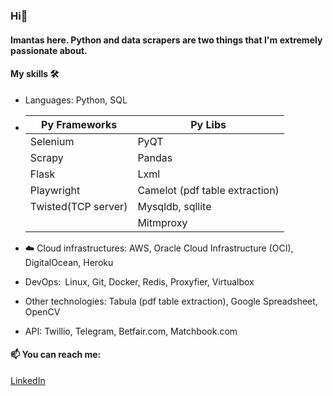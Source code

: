 ### Hi👋

#### Imantas here. Python and data scrapers are two things that I'm extremely passionate about.

#### My skills 🛠️
* Languages: Python, SQL
* 
    | Py Frameworks       |    Py Libs                     |
    | ------------------- | ------------------------------ |
    | Selenium            | PyQT                           |
    | Scrapy              | Pandas                         |
    | Flask               | Lxml                           |
    | Playwright          | Camelot (pdf table extraction) |
    | Twisted(TCP server) | Mysqldb, sqllite               |
    |                     | Mitmproxy                      |

* ☁️ Cloud infrastructures: AWS, Oracle Cloud Infrastructure (OCI), DigitalOcean, Heroku
* DevOps: Linux, Git, Docker, Redis, Proxyfier, Virtualbox
* Other technologies: Tabula (pdf table extraction), Google Spreadsheet, OpenCV
* API: Twillio, Telegram, Betfair.com, Matchbook.com

#### 📫 You can reach me:
[LinkedIn](https://www.linkedin.com/in/imantas-šateika-178248243)

<!--
**stumm148/stumm148** is a ✨ _special_ ✨ repository because its `README.md` (this file) appears on your GitHub profile.

Here are some ideas to get you started:

- 🔭 I’m currently working on ...
- 🌱 I’m currently learning ...
- 👯 I’m looking to collaborate on ...
- 🤔 I’m looking for help with ...
- 💬 Ask me about ...
- 📫 How to reach me: ...
- 😄 Pronouns: ...
- ⚡ Fun fact: ...
-->
